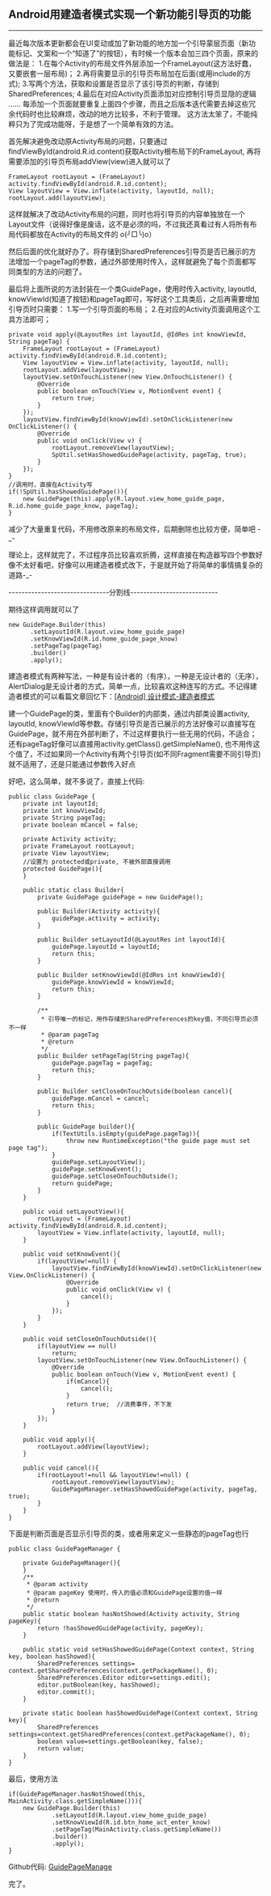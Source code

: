 ##  Android用建造者模式实现一个新功能引导页的功能

------------------------------

最近每次版本更新都会在UI变动或加了新功能的地方加一个引导蒙层页面（新功能标记、文案和一个“知道了”的按钮），有时候一个版本会加三四个页面，原来的做法是：
1.在每个Activity的布局文件外层添加一个FrameLayout(这方法好蠢，又要嵌套一层布局)；
2.再将需要显示的引导页布局加在后面(或用include的方式);
3.写两个方法，获取和设置是否显示了该引导页的判断，存储到SharedPreferences;
4.最后在对应Activity页面添加对应控制引导页显隐的逻辑
……
每添加一个页面就要重复上面四个步骤，而且之后版本迭代需要去掉这些冗余代码时也比较麻烦，改动的地方比较多，不利于管理。
这方法太笨了，不能纯粹只为了完成功能呀，于是想了一个简单有效的方法。

首先解决避免改动原Activity布局的问题，只要通过findViewById(android.R.id.content)获取Activity根布局下的FrameLayout, 再将需要添加的引导页布局addView(view)进入就可以了
```
FrameLayout rootLayout = (FrameLayout) activity.findViewById(android.R.id.content);
View layoutView = View.inflate(activity, layoutId, null);
rootLayout.add(layoutView);
```
这样就解决了改动Activity布局的问题，同时也将引导页的内容单独放在一个Layout文件（说得好像是废话，这不是必须的吗，不过我还真看过有人将所有布局代码都放在Activity的布局文件的 o(╯□╰)o）

然后后面的优化就好办了。将存储到SharedPreferences引导页是否已展示的方法增加一个pageTag的参数，通过外部使用时传入，这样就避免了每个页面都写同类型的方法的问题了。

最后将上面所说的方法封装在一个类GuidePage，使用时传入activity, layoutId, knowViewId(知道了按钮)和pageTag即可，写好这个工具类后，之后再需要增加引导页时只需要：
1.写一个引导页面的布局；
2.在对应的Activity页面调用这个工具方法即可；
```
private void apply(@LayoutRes int layoutId, @IdRes int knowViewId, String pageTag) {
    FrameLayout rootLayout = (FrameLayout) activity.findViewById(android.R.id.content);
    View layoutView = View.inflate(activity, layoutId, null);
    rootLayout.addView(layoutView);
    layoutView.setOnTouchListener(new View.OnTouchListener() {
        @Override
        public boolean onTouch(View v, MotionEvent event) {
            return true;
        }
    });
    layoutView.findViewById(knowViewId).setOnClickListener(new OnClickListener() {
        @Override
        public void onClick(View v) {
            rootLayout.removeView(layoutView);
            SpUtil.setHasShowedGuidePage(activity, pageTag, true);
        }
    });
}
//调用时，直接在Activity写
if(!SpUtil.hasShowedGuidePage()){
    new GuidePage(this).apply(R.layout.view_home_guide_page, R.id.home_guide_page_know, pageTag);
}
```

减少了大量重复代码，不用修改原来的布局文件，后期删除也比较方便，简单吧  -_-

理论上，这样就完了，不过程序员比较喜欢折腾，这样直接在构造器写四个参数好像不太好看吧，好像可以用建造者模式改下，于是就开始了将简单的事情搞复杂的道路-_-

-------------------------------分割线---------------------------

期待这样调用就可以了
```
new GuidePage.Builder(this)
      .setLayoutId(R.layout.view_home_guide_page)
      .setKnowViewId(R.id.home_guide_page_know)
      .setPageTag(pageTag)
      .builder()
      .apply();
```
建造者模式有两种写法，一种是有设计者的（有序），一种是无设计者的（无序），AlertDialog是无设计者的方式，简单一点，比较喜欢这种连写的方式。不记得建造者模式的可以看篇文章回忆下：[[Android] 设计模式-建造者模式](http://blog.qiji.tech/archives/5886)

建一个GuidePage的类，里面有个Builder的内部类，通过内部类设置activity, layoutId, knowViewId等参数。存储引导页是否已展示的方法好像可以直接写在GuidePage，就不用在外部判断了，不过这样要执行一些无用的代码，不适合；还有pageTag好像可以直接用activity.getClass().getSimpleName(), 也不用传这个值了，不过如果同一个Activity有两个引导页(如不同Fragment需要不同引导页)就不适用了，还是只能通过参数传入好点

好吧，这么简单，就不多说了，直接上代码:
```
public class GuidePage {
    private int layoutId;
    private int knowViewId;
    private String pageTag;
    private boolean mCancel = false;

    private Activity activity;
    private FrameLayout rootLayout;
    private View layoutView;
    //设置为 protected或private, 不被外部直接调用
    protected GuidePage(){
    }

    public static class Builder{
        private GuidePage guidePage = new GuidePage();

        public Builder(Activity activity){
            guidePage.activity = activity;
        }

        public Builder setLayoutId(@LayoutRes int layoutId){
            guidePage.layoutId = layoutId;
            return this;
        }

        public Builder setKnowViewId(@IdRes int knowViewId){
            guidePage.knowViewId = knowViewId;
            return this;
        }

        /**
         * 引导唯一的标记，用作存储到SharedPreferences的key值，不同引导页必须不一样
         * @param pageTag
         * @return
         */
        public Builder setPageTag(String pageTag){
            guidePage.pageTag = pageTag;
            return this;
        }

        public Builder setCloseOnTouchOutside(boolean cancel){
            guidePage.mCancel = cancel;
            return this;
        }

        public GuidePage builder(){
            if(TextUtils.isEmpty(guidePage.pageTag)){
                throw new RuntimeException("the guide page must set page tag");
            }
            guidePage.setLayoutView();
            guidePage.setKnowEvent();
            guidePage.setCloseOnTouchOutside();
            return guidePage;
        }
    }

    public void setLayoutView(){
        rootLayout = (FrameLayout) activity.findViewById(android.R.id.content);
        layoutView = View.inflate(activity, layoutId, null);
    }

    public void setKnowEvent(){
        if(layoutView!=null) {
            layoutView.findViewById(knowViewId).setOnClickListener(new View.OnClickListener() {
                @Override
                public void onClick(View v) {
                    cancel();
                }
            });
        }
    }

    public void setCloseOnTouchOutside(){
        if(layoutView == null)
            return;
        layoutView.setOnTouchListener(new View.OnTouchListener() {
            @Override
            public boolean onTouch(View v, MotionEvent event) {
                if(mCancel){
                    cancel();
                }
                return true;  //消费事件，不下发
            }
        });
    }

    public void apply(){
        rootLayout.addView(layoutView);
    }

    public void cancel(){
        if(rootLayout!=null && layoutView!=null) {
            rootLayout.removeView(layoutView);
            GuidePageManager.setHasShowedGuidePage(activity, pageTag, true);
        }
    }
}
```
下面是判断页面是否显示引导页的类，或者用来定义一些静态的pageTag也行
```
public class GuidePageManager {

    private GuidePageManager(){
    }
    /**
     * @param activity
     * @param pageKey 使用时，传入的值必须和GuidePage设置的值一样
     * @return
     */
    public static boolean hasNotShowed(Activity activity, String pageKey){
        return !hasShowedGuidePage(activity, pageKey);
    }

    public static void setHasShowedGuidePage(Context context, String key, boolean hasShowed){
        SharedPreferences settings= context.getSharedPreferences(context.getPackageName(), 0);
        SharedPreferences.Editor editor=settings.edit();
        editor.putBoolean(key, hasShowed);
        editor.commit();
    }

    private static boolean hasShowedGuidePage(Context context, String key){
        SharedPreferences settings=context.getSharedPreferences(context.getPackageName(), 0);
        boolean value=settings.getBoolean(key, false);
        return value;
    }
}
```
最后，使用方法
```
if(GuidePageManager.hasNotShowed(this, MainActivity.class.getSimpleName())){
    new GuidePage.Builder(this)
            .setLayoutId(R.layout.view_home_guide_page)
            .setKnowViewId(R.id.btn_home_act_enter_know)
            .setPageTag(MainActivity.class.getSimpleName())
            .builder()
            .apply();
}
```

Github代码: [GuidePageManage](https://github.com/navyifanr/AndroidTrainingDemo/tree/master/GuidePageManage)

完了。
